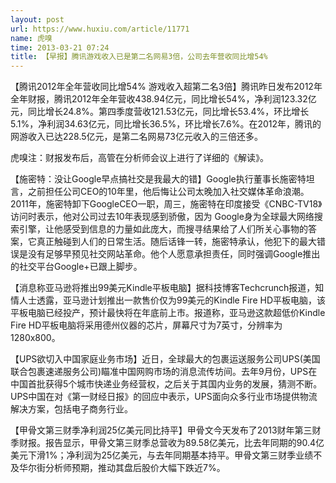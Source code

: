 ```yaml
---
layout: post
url: https://www.huxiu.com/article/11771
name: 虎嗅
time: 2013-03-21 07:24
title: 【早报】腾讯游戏收入已是第二名网易3倍，公司去年营收同比增54%
---
```

【腾讯2012年全年营收同比增54% 游戏收入超第二名3倍】腾讯昨日发布2012年全年财报，腾讯2012年全年营收438.94亿元，同比增长54%，净利润123.32亿元，同比增长24.8%。第四季度营收121.53亿元，同比增长53.4%，环比增长5.1%，净利润34.63亿元，同比增长36.5%，环比增长7.6%。在2012年，腾讯的网游收入已达228.5亿元，是第二名网易73亿元收入的三倍还多。

虎嗅注：财报发布后，高管在分析师会议上进行了详细的《解读》。

【施密特：没让Google早点搞社交是我最大的错】Google执行董事长施密特坦言，之前担任公司CEO的10年里，他后悔让公司太晚加入社交媒体革命浪潮。2011年，施密特卸下GoogleCEO一职，周三，施密特在印度接受《CNBC-TV18》访问时表示，他对公司过去10年表现感到骄傲，因为 Google身为全球最大网络搜索引擎，让他感受到信息的力量如此庞大，而搜寻结果给了人们所关心事物的答案，它真正触碰到人们的日常生活。随后话锋一转，施密特承认，他犯下的最大错误是没有足够早预见社交网站革命。他个人愿意承担责任，同时强调Google推出的社交平台Google+已跟上脚步。

【消息称亚马逊将推出99美元Kindle平板电脑】据科技博客Techcrunch报道，知情人士透露，亚马逊计划推出一款售价仅为99美元的Kindle Fire HD平板电脑，该平板电脑已经投产，预计最快将在年底前上市。报道称，亚马逊这款超低价Kindle Fire HD平板电脑将采用德州仪器的芯片，屏幕尺寸为7英寸，分辨率为1280x800。

【UPS欲切入中国家庭业务市场】近日，全球最大的包裹运送服务公司UPS(美国联合包裹速递服务公司)瞄准中国网购市场的消息流传坊间。去年9月份，UPS在中国首批获得5个城市快递业务经营权，之后关于其国内业务的发展，猜测不断。UPS中国在对《第一财经日报》的回应中表示，UPS面向众多行业市场提供物流解决方案，包括电子商务行业。

【甲骨文第三财季净利润25亿美元同比持平】甲骨文今天发布了2013财年第三财季财报。报告显示，甲骨文第三财季总营收为89.58亿美元，比去年同期的90.4亿美元下滑1%；净利润为25亿美元，与去年同期基本持平。甲骨文第三财季业绩不及华尔街分析师预期，推动其盘后股价大幅下跌近7%。

